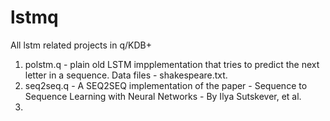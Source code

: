 # lstmq
All lstm related projects in q/KDB+
1. polstm.q - plain old LSTM impplementation that tries to predict the next letter in  a sequence. Data files - shakespeare.txt.
2. seq2seq.q - A SEQ2SEQ implementation of the paper - Sequence to Sequence Learning with Neural Networks - By Ilya Sutskever, et al.
3. 
